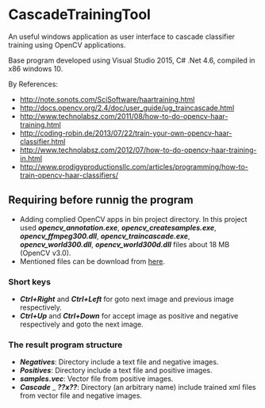 # CascadeTrainingTool
An useful windows application as user interface to cascade classifier training using OpenCV applications.

Base program developed using Visual Studio 2015, C# .Net 4.6, compiled in x86 windows 10.

By References:
- http://note.sonots.com/SciSoftware/haartraining.html
- http://docs.opencv.org/2.4/doc/user_guide/ug_traincascade.html
- http://www.technolabsz.com/2011/08/how-to-do-opencv-haar-training.html
- http://coding-robin.de/2013/07/22/train-your-own-opencv-haar-classifier.html
- http://www.technolabsz.com/2012/07/how-to-do-opencv-haar-training-in.html
- http://www.prodigyproductionsllc.com/articles/programming/how-to-train-opencv-haar-classifiers/

## **Requiring before runnig the program**
- Adding complied OpenCV apps in bin project directory. In this project used **_opencv_annotation.exe_**, **_opencv_createsamples.exe_**, **_opencv_ffmpeg300.dll_**, **_opencv_traincascade.exe_**, **_opencv_world300.dll_**, **_opencv_world300d.dll_** files about 18 MB (OpenCV v3.0).
- Mentioned files can be download from [here](https://github.com/hzawary/CascadeTrainingTool/releases).

### Short keys
- **_Ctrl+Right_** and **_Ctrl+Left_** for goto next image and previous image respectively.
- **_Ctrl+Up_** and **_Ctrl+Down_** for accept image as positive and negative respectively and goto the next image.

### The result program structure
- **_Negatives_**: Directory include a text file and negative images.
- **_Positives_**: Directory include a text file and positive images.
- **_samples.vec_**: Vector file from positive images.
- **_Cascade_** _ **_??x??_**: Directory (an arbitrary name) include trained xml files from vector file and negative images.
